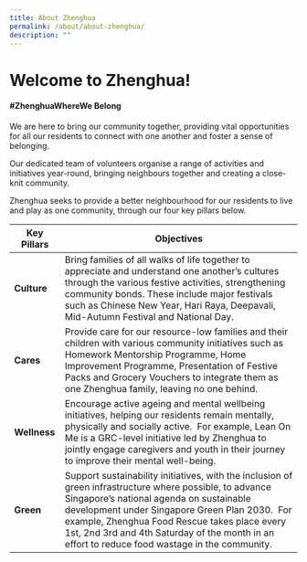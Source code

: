 ```yaml
---
title: About Zhenghua
permalink: /about/about-zhenghua/
description: ""
---
```

# Welcome to Zhenghua!

#### #ZhenghuaWhereWe Belong

We are here to bring our community together, providing vital opportunities for all our residents to connect with one another and foster a sense of belonging.

Our dedicated team of volunteers organise a range of activities and initiatives year-round, bringing neighbours together and creating a close-knit community. 

Zhenghua seeks to provide a better neighbourhood for our residents to live and play as one community, through our four key pillars below.

| Key Pillars | Objectives | 
| -------- | -------- | 
| **Culture**     |  Bring families of all walks of life together to appreciate and understand one another’s cultures through the various festive activities, strengthening community bonds.    These include major festivals such as Chinese New Year, Hari Raya, Deepavali, Mid-Autumn Festival and National Day.   | 
| **Cares** | Provide care for our resource-low families and their children with various community initiatives such as Homework Mentorship Programme, Home Improvement Programme, Presentation of Festive Packs and Grocery Vouchers to integrate them as one Zhenghua family, leaving no one behind.  | 
| **Wellness**     |   Encourage active ageing and mental wellbeing initiatives, helping our residents remain mentally, physically and socially active.  For example, Lean On Me is a GRC-level initiative led by Zhenghua to jointly engage caregivers and youth in their journey to improve their mental well-being.     | 
| **Green**    |    Support sustainability initiatives, with the inclusion of green infrastructure where possible, to advance Singapore’s national agenda on sustainable development under Singapore Green Plan 2030.  For example, Zhenghua Food Rescue takes place every 1st, 2nd 3rd and 4th Saturday of the month in an effort to reduce food wastage in the community.     |